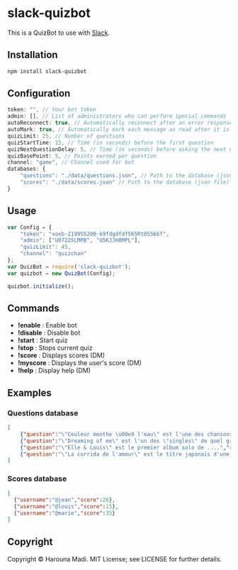 # slack-quizbot

This is a QuizBot to use with [Slack](https://slack.com).

## Installation
```bash
npm install slack-quizbot
```

## Configuration

```javascript
token: "", // Your bot token
admin: [], // List of administrators who can perform special commands
autoReconnect: true, // Automatically reconnect after an error response from Slack.
autoMark: true, // Automatically mark each message as read after it is processed.
quizLimit: 25, // Number of questions
quizStartTime: 15, // Time (in seconds) before the first question
quizNextQuestionDelay: 5, // Time (in seconds) before asking the next question
quizBasePoint: 5, // Points earned per question
channel: "game", // Channel used for bot
databases: {
    "questions": "./data/questions.json", // Path to the database (json file) containing the questions
    "scores": "./data/scores.json" // Path to the database (json file) containing scores
}
```

## Usage

```javascript
var Config = {
    "token": "xoxb-219955200-k9fdgdfdf565Rt05566f",
    "admin": ["U07225LMPB", "U5KJJH0MPL"],
    "quizLimit": 45,
    "channel": "quizchan"
};
var QuizBot = require('slack-quizbot');
var quizbot = new QuizBot(Config);

quizbot.initialize();
```

## Commands

* **!enable** : Enable bot
* **!disable** : Disable bot
* **!start** : Start quiz
* **!stop** : Stops current quiz
* **!score** : Displays scores (DM)
* **!myscore** : Displays the user's score (DM)
* **!help** : Display help (DM)

## Examples

### Questions database
```json
[
    {"question":"\"Couleur menthe \u00e0 l'eau\" est l'une des chansons de ...","response":"Eddy Mitchell"},
    {"question":"\"Dreaming of me\" est l'un des \"singles\" de quel groupe","response":"Depeche Mode"},
    {"question":"\"Elle & Louis\" est le premier album solo de ....","response":"Louis Bertignac"},
    {"question":"\"La corrida de l'amour\" est le titre japonais d'une c\u00e9l\u00e8bre film, lequel","response":"L'empire de sens"}
]
```

### Scores database
```json
[
  {"username":"@jean","score":26},
  {"username":"@louis","score":15},
  {"username":"@marie","score":35}
]
```

## Copyright

Copyright &copy; Harouna Madi. MIT License; see LICENSE for further details.